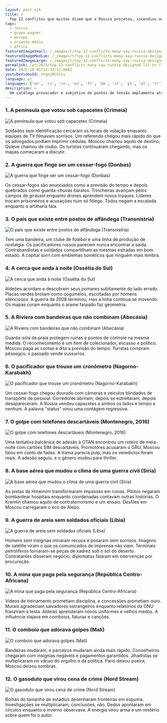 ```yaml
---
layout: post.njk
title: >
  Top 12 conflitos que muitos dizem que a Rússia projetou, incendiou ou congelou
tags:
  - rússia
  - grupo wagner
  - europa
  - oriente médio
  - áfrica
featuredImageSmall: /_images/t/top-12-conflicts-many-say-russia-designed-lit-or-f-cover-pt-small.webp
featuredImageMedium: /_images/t/top-12-conflicts-many-say-russia-designed-lit-or-f-cover-pt-medium.webp
featuredImageLarge: /_images/t/top-12-conflicts-many-say-russia-designed-lit-or-f-cover-pt-large.webp
permalink: /pt/2025/top-12-conflicts-many-say-russia-designed-lit-or-f.html
date: 2025-10-05T12:33:13.666Z
youtubeVideoId: vYgnjMCFezs
language: pt
languages: ['en', 'ru', 'ro', 'es', 'fr', 'de', 'it', 'pt', 'pl', 'tr']
description: >
  Um catálogo provocador e subjetivo de pontos de tensão amplamente atribuídos à engenharia, ignição ou manutenção russas — híbridos, ocultos e de grande repercussão. Construído para fascinar e inquietar, mistura sussurros com reportagens e convida ao debate.
---
```


### 1. A península que votou sob capacetes (Crimeia)

![A península que votou sob capacetes (Crimeia)](/_images/1/1cd6dee5cf42b32fbb421a4843902f7b-medium.webp)

Soldados sem identificação cercaram os locais de votação enquanto equipes de TV filmavam sorrisos. Um referendo chegou mais rápido do que os advogados podiam imprimir cédulas. Moscou chamou aquilo de destino; Quieve chamou de roubo. Os turistas continuaram chegando, mas os mapas começaram a discutir.

### 2. A guerra que finge ser um cessar-fogo (Donbas)

![A guerra que finge ser um cessar-fogo (Donbas)](/_images/c/c813afd466f557ba56ad479f2f81107c-medium.webp)

Os cessar-fogos são anunciados como a previsão do tempo e depois quebrados como guarda-chuvas baratos. Trincheiras avançam pelos campos de girassol enquanto drones aprendem novos truques. Líderes trocam prisioneiros e acusações num só fôlego. Todos negam a escalada enquanto a artilharia fala.

### 3. O país que existe entre postos de alfândega (Transnístria)

![O país que existe entre postos de alfândega (Transnístria)](/_images/7/7e707e95b66a72124fdd43eeac9a6132-medium.webp)

Tem uma bandeira, um clube de futebol e uma linha de produção de nostalgia. Os pacificadores russos parecem nunca encontrar a saída. Contrabandistas e soldados compartilham as mesmas estradas em bom estado. A capital sorri com emblemas soviéticos que ninguém mais lembra.

### 4. A cerca que anda à noite (Ossétia do Sul)

![A cerca que anda à noite (Ossétia do Sul)](/_images/0/06991ad80e9cbfd1698f8b24cd3bcb76-medium.webp)

Aldeões acordam e descobrem seus pomares subitamente do lado errado. Placas verdes brotam como cogumelos, escoltadas por homens silenciosos. A guerra de 2008 terminou, mas a linha continua se movendo. Os mapas coram enquanto o arame farpado faz geometria.

### 5. A Riviera com bandeiras que não combinam (Abecásia)

![A Riviera com bandeiras que não combinam (Abecásia)](/_images/7/71eaa0f871ffd5f4d06234ce03da11ec-medium.webp)

Guarda-sóis de praia protegem ruínas e pontos de controle na mesma medida. O reconhecimento é um item de colecionador, escasso e político. Moscou paga as contas e dita a previsão do tempo. Turistas compram pêssegos; o passado vende sussurros.

### 6. O pacificador que trouxe um cronômetro (Nagorno-Karabakh)

![O pacificador que trouxe um cronômetro (Nagorno-Karabakh)](/_images/6/6dd93e303d3704fb0f2d45e9fb095ca9-medium.webp)

Um cessar-fogo chegou dourado com câmeras e veículos blindados de transporte de pessoal. Corredores abriram, depois se estreitaram, depois desapareceram. A Rússia vendeu capacetes a ambos os lados e tempo a nenhum. A palavra "status" virou uma contagem regressiva.

### 7. O golpe com telefones descartáveis (Montenegro, 2016)

![O golpe com telefones descartáveis (Montenegro, 2016)](/_images/0/049aed2230225968930a3c3457814532-medium.webp)

Uma tentativa balcânica de adesão à OTAN encontrou um roteiro de meia-noite com cartões SIM descartáveis. Promotores acusaram o GRU; Moscou falou em conto de fadas. A trama parecia pulp, mas os veredictos foram reais. A adesão seguiu, e o gênero mudou para thriller.

### 8. A base aérea que mudou o clima de uma guerra civil (Síria)

![A base aérea que mudou o clima de uma guerra civil (Síria)](/_images/f/fd54a1567e3115c483a70e38651b7998-medium.webp)

As pistas de Hmeimim transformaram impasses em ruínas. Pilotos negaram bombardear hospitais enquanto coordenadas contavam outras histórias. O Kremlin chamou aquilo de contraterrorismo e um ensaio. Desfiles em Moscou carregaram o eco de Alepo.

### 9. A guerra de areia sem soldados oficiais (Líbia)

![A guerra de areia sem soldados oficiais (Líbia)](/_images/8/87fd2de3ad3941488f0b62045c7a8dce-medium.webp)

Homens sem insígnias minaram recuos e posaram sem sorrisos. Imagens de satélite viram o que os comunicados de imprensa não viam. Terminais petrolíferos tornaram-se peças de xadrez sob o sol do deserto. Contratantes disseram negócio; diplomatas falaram em intervenção por procuração.

### 10. A mina que paga pela segurança (República Centro-Africana)

![A mina que paga pela segurança (República Centro-Africana)](/_images/9/9d412a1525686c5afdcea5caba5b2f48-medium.webp)

Vídeos de treinamento prometiam disciplina, e concessões prometiam ouro. Murais agradeciam salvadores estrangeiros enquanto relatórios da ONU franziram a testa. Aldeias aprenderam novos uniformes e velhos medos. A influência viajava em comboios, faturas e canções.

### 11. O comboio que adorava golpes (Mali)

![O comboio que adorava golpes (Mali)](/_images/6/660592e4beca647b624e7071aff7808f-medium.webp)

Bandeiras mudaram, e parceiros mudaram ainda mais rápido. Conselheiros chegaram com insígnias negáveis e pagamentos garantidos. Jihadistas se multiplicaram no vácuo do orgulho e da política. Paris deixou poeira; Moscou deixou sombras.

### 12. O gasoduto que virou cena de crime (Nord Stream)

![O gasoduto que virou cena de crime (Nord Stream)](/_images/c/c00b6330d2eba0ccca8b3d43750f9a53-medium.webp)

Bolhas do tamanho de estádios desenharam fronteiras em espuma. Investigações se multiplicaram; conclusões, não. Dedos apontaram em círculos enquanto o inverno observava. A energia virou arma e um mistério sobre quem foi o autor.

